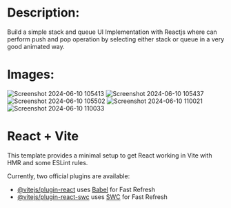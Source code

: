 
# Description:

Build a simple stack and queue UI Implementation with Reactjs where can perform push and pop operation by selecting either stack or queue in a very good animated way.

# Images:

![Screenshot 2024-06-10 105413](https://github.com/adarsh206/stack-queue/assets/76390366/1f6f62d3-42e3-4245-8ca1-7c17ad3eff66)
![Screenshot 2024-06-10 105437](https://github.com/adarsh206/stack-queue/assets/76390366/e9ae33fc-cccd-4aff-a6fd-6da5b7129a39)
![Screenshot 2024-06-10 105502](https://github.com/adarsh206/stack-queue/assets/76390366/34657775-0e22-4a73-ac9e-72e446e90beb)
![Screenshot 2024-06-10 110021](https://github.com/adarsh206/stack-queue/assets/76390366/256287c0-f19e-4795-a28e-719e33cf8526)
![Screenshot 2024-06-10 110033](https://github.com/adarsh206/stack-queue/assets/76390366/617ce3e4-d2f3-41a7-8336-a83ecf5d62da)



# React + Vite

This template provides a minimal setup to get React working in Vite with HMR and some ESLint rules.

Currently, two official plugins are available:

- [@vitejs/plugin-react](https://github.com/vitejs/vite-plugin-react/blob/main/packages/plugin-react/README.md) uses [Babel](https://babeljs.io/) for Fast Refresh
- [@vitejs/plugin-react-swc](https://github.com/vitejs/vite-plugin-react-swc) uses [SWC](https://swc.rs/) for Fast Refresh
